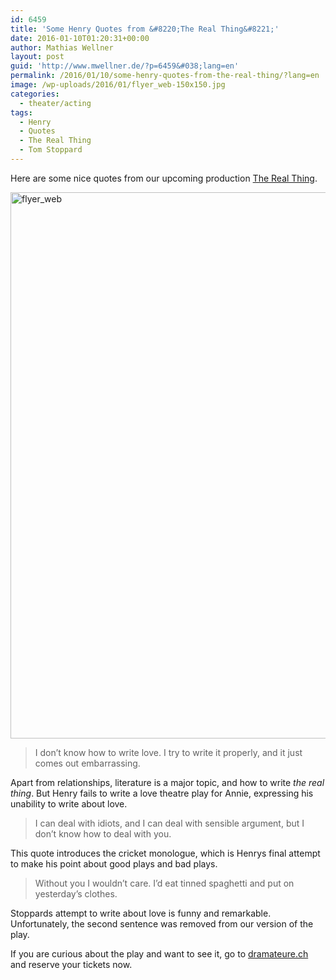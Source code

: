 ```yaml
---
id: 6459
title: 'Some Henry Quotes from &#8220;The Real Thing&#8221;'
date: 2016-01-10T01:20:31+00:00
author: Mathias Wellner
layout: post
guid: 'http://www.mwellner.de/?p=6459&#038;lang=en'
permalink: /2016/01/10/some-henry-quotes-from-the-real-thing/?lang=en
image: /wp-uploads/2016/01/flyer_web-150x150.jpg
categories:
  - theater/acting
tags:
  - Henry
  - Quotes
  - The Real Thing
  - Tom Stoppard
---
```

Here are some nice quotes from our upcoming production <a href="http://dramateure.ch/wordpress/produktionen/das-einzig-wahre/" title="Das einzig Wahre" target="_blank">The Real Thing</a>. 

<a href="http://dramateure.ch" rel="attachment wp-att-6461"><img src="http://www.mwellner.de/wp-uploads/2016/01/flyer_web.jpg" alt="flyer_web" width="874" height="874" class="aligncenter size-full wp-image-6461" srcset="http://www.mwellner.de/wp-uploads/2016/01/flyer_web.jpg 874w, http://www.mwellner.de/wp-uploads/2016/01/flyer_web-150x150.jpg 150w, http://www.mwellner.de/wp-uploads/2016/01/flyer_web-350x350.jpg 350w" sizes="(max-width: 874px) 100vw, 874px" /></a>

> I don&#8217;t know how to write love. I try to write it properly, and it just comes out embarrassing. 

Apart from relationships, literature is a major topic, and how to write _the real thing_. But Henry fails to write a love theatre play for Annie, expressing his unability to write about love. 

> I can deal with idiots, and I can deal with sensible argument, but I don’t know how to deal with you. 

This quote introduces the cricket monologue, which is Henrys final attempt to make his point about good plays and bad plays. 

> Without you I wouldn&#8217;t care. I&#8217;d eat tinned spaghetti and put on yesterday&#8217;s clothes. 

Stoppards attempt to write about love is funny and remarkable. Unfortunately, the second sentence was removed from our version of the play. 

If you are curious about the play and want to see it, go to <a href="http://dramateure.ch" title="die dramateure zürich" target="_blank">dramateure.ch</a> and reserve your tickets now.